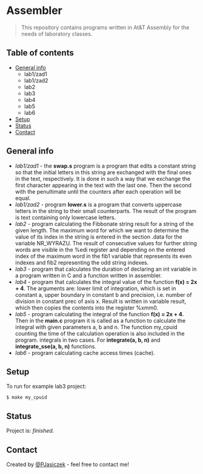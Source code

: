 # Assembler
> This repository contains programs written in At&amp;T Assembly for the needs of laboratory classes.

## Table of contents
* [General info](#general-info)
    * lab1/zad1
    * lab1/zad2
    * lab2
    * lab3
    * lab4
    * lab5
    * lab6
* [Setup](#setup)
* [Status](#status)
* [Contact](#contact)

## General info

* _lab1/zad1_ - the <b>swap.s</b> program is a program that edits a constant string so that the initial letters in this string are exchanged with the final ones in the text, respectively. It is done in such a way that we exchange the first character appearing in the text with the last one. Then the second with the penultimate until the counters after each operation will be equal.
* _lab1/zad2_ - program <b>lower.s</b> is a program that converts uppercase letters in the string to their small counterparts. The result of the program is text containing only lowercase letters.
* _lab2_ - program calculating the Fibbonate string result for a string of the given length. The maximum word for which we want to determine the value of its index in the string is entered in the section .data for the variable NR_WYRAZU. The result of consecutive values for further string words are visible in the %edi register and depending on the entered index of the maximum word in the fib1 variable that represents its even indexes and fib2 representing the odd string indexes. 
* _lab3_ - program that calculates the duration of declaring an int variable in a program written in C and a function written in assembler.
* _lab4_ - program that calculates the integral value of the function <b>f(x) = 2x + 4</b>. The arguments are: lower limit of integration, which is set in constant a, upper boundary in constant b and precision, i.e. number of division in constant prec of axis x. Result is written in variable result, which then copies the contents into the register %xmm0.
* _lab5_ - program calculating the integral of the function <b>f(x) = 2x + 4</b>. Then in the <b>main.c</b> program it is called as a function to calculate the integral with given parameters a, b and n. The function my_cpuid counting the time of the calculation operation is also included in the program. integrals in two cases. For <b>integrate(a, b, n)</b> and <b>integrate_sse(a, b, n)</b> functions.
* _lab6_ - program calculating cache access times (cache).

## Setup
To run for example lab3 project:

```
$ make my_cpuid
```

## Status
Project is: _finished_.

## Contact
Created by [@PJasiczek](https://www.piotrjasiczek.pl/) - feel free to contact me!